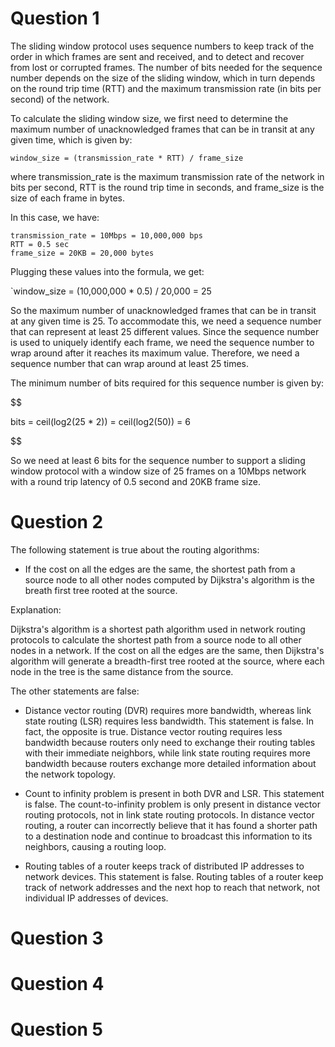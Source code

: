# Question 1

The sliding window protocol uses sequence numbers to keep track of the order in which frames are sent and received, and to detect and recover from lost or corrupted frames. The number of bits needed for the sequence number depends on the size of the sliding window, which in turn depends on the round trip time (RTT) and the maximum transmission rate (in bits per second) of the network.

To calculate the sliding window size, we first need to determine the maximum number of unacknowledged frames that can be in transit at any given time, which is given by:

`window_size = (transmission_rate * RTT) / frame_size`

where transmission_rate is the maximum transmission rate of the network in bits per second, RTT is the round trip time in seconds, and frame_size is the size of each frame in bytes.

In this case, we have:

```
transmission_rate = 10Mbps = 10,000,000 bps
RTT = 0.5 sec
frame_size = 20KB = 20,000 bytes
```

Plugging these values into the formula, we get:

`window_size = (10,000,000 * 0.5) / 20,000 = 25

So the maximum number of unacknowledged frames that can be in transit at any given time is 25. To accommodate this, we need a sequence number that can represent at least 25 different values. Since the sequence number is used to uniquely identify each frame, we need the sequence number to wrap around after it reaches its maximum value. Therefore, we need a sequence number that can wrap around at least 25 times.

The minimum number of bits required for this sequence number is given by:

$$

bits = ceil(log2(25 * 2)) = ceil(log2(50)) = 6

$$

So we need at least 6 bits for the sequence number to support a sliding window protocol with a window size of 25 frames on a 10Mbps network with a round trip latency of 0.5 second and 20KB frame size.

# Question 2

The following statement is true about the routing algorithms:

-   If the cost on all the edges are the same, the shortest path from a source node to all other nodes computed by Dijkstra's algorithm is the breath first tree rooted at the source.

Explanation:

Dijkstra's algorithm is a shortest path algorithm used in network routing protocols to calculate the shortest path from a source node to all other nodes in a network. If the cost on all the edges are the same, then Dijkstra's algorithm will generate a breadth-first tree rooted at the source, where each node in the tree is the same distance from the source.

The other statements are false:

-   Distance vector routing (DVR) requires more bandwidth, whereas link state routing (LSR) requires less bandwidth. This statement is false. In fact, the opposite is true. Distance vector routing requires less bandwidth because routers only need to exchange their routing tables with their immediate neighbors, while link state routing requires more bandwidth because routers exchange more detailed information about the network topology.
    
-   Count to infinity problem is present in both DVR and LSR. This statement is false. The count-to-infinity problem is only present in distance vector routing protocols, not in link state routing protocols. In distance vector routing, a router can incorrectly believe that it has found a shorter path to a destination node and continue to broadcast this information to its neighbors, causing a routing loop.
    
-   Routing tables of a router keeps track of distributed IP addresses to network devices. This statement is false. Routing tables of a router keep track of network addresses and the next hop to reach that network, not individual IP addresses of devices.

# Question 3




# Question 4



# Question 5

